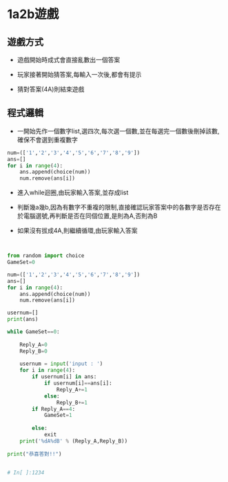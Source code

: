1a2b遊戲
===
遊戲方式
---
- 遊戲開始時成式會直接亂數出一個答案

- 玩家接著開始猜答案,每輸入一次後,都會有提示

- 猜對答案(4A)則結束遊戲

程式邏輯
---

- 一開始先作一個數字list,選四次,每次選一個數,並在每選完一個數後刪掉該數,確保不會選到重複數字

```python
num=(['1','2','3','4','5','6','7','8','9'])
ans=[]
for i in range(4):
    ans.append(choice(num))
    num.remove(ans[i])

```

- 進入while迴圈,由玩家輸入答案,並存成list

- 判斷幾a幾b,因為有數字不重複的限制,直接確認玩家答案中的各數字是否存在於電腦選號,再判斷是否在同個位置,是則為A,否則為B

- 如果沒有拔成4A,則繼續循環,由玩家輸入答案

```python


from random import choice
GameSet=0

num=(['1','2','3','4','5','6','7','8','9'])
ans=[]
for i in range(4):
    ans.append(choice(num))
    num.remove(ans[i])

usernum=[]
print(ans)

while GameSet==0:
    
    Reply_A=0
    Reply_B=0
    
    usernum = input('input : ')
    for i in range(4):
        if usernum[i] in ans:
            if usernum[i]==ans[i]:
                Reply_A+=1
            else:
                Reply_B+=1
        if Reply_A==4:
            GameSet=1
            
        else:
            exit
    print('%dA%dB' % (Reply_A,Reply_B))
    
print("恭喜答對!!")


# In[ ]:1234






```